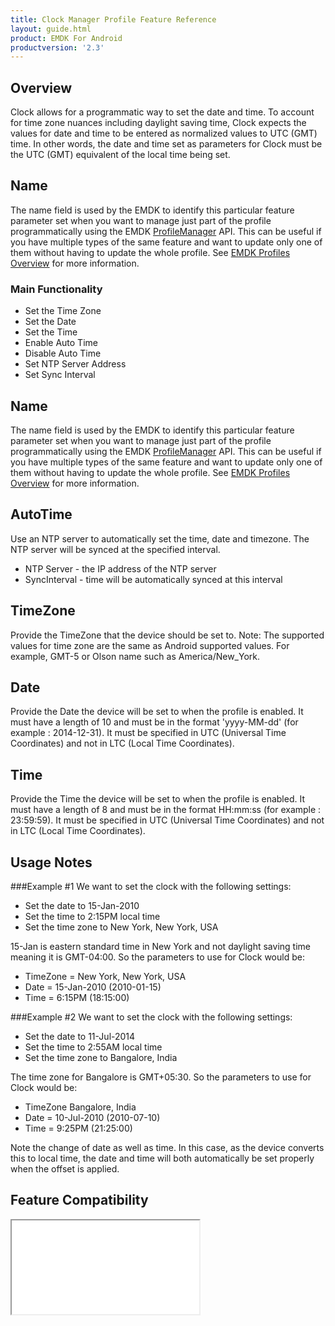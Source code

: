```yaml
---
title: Clock Manager Profile Feature Reference
layout: guide.html
product: EMDK For Android
productversion: '2.3'
---
```


## Overview

Clock allows for a programmatic way to set the date and time. To account for time zone nuances including daylight saving time, Clock expects the values for date and time to be entered as normalized values to UTC (GMT) time. In other words, the date and time set as parameters for Clock must be the UTC (GMT) equivalent of the local time being set. 

## Name
The name field is used by the EMDK to identify this particular feature parameter set when you want to manage just part of the profile programmatically using the EMDK [ProfileManager](../../../api/core/ProfileManager) API. This can be useful if you have multiple types of the same feature and want to update only one of them without having to update the whole profile. See [EMDK Profiles Overview](../usingwizard) for more information.

### Main Functionality

* Set the Time Zone
* Set the Date
* Set the Time
* Enable Auto Time
* Disable Auto Time
* Set NTP Server Address
* Set Sync Interval

## Name
The name field is used by the EMDK to identify this particular feature parameter set when you want to manage just part of the profile programmatically using the EMDK [ProfileManager](../../../api/core/ProfileManager) API. This can be useful if you have multiple types of the same feature and want to update only one of them without having to update the whole profile. See [EMDK Profiles Overview](../usingwizard) for more information.

## AutoTime
Use an NTP server to automatically set the time, date and timezone. The NTP server will be synced at the specified interval.

* NTP Server - the IP address of the NTP server
* SyncInterval - time will be automatically synced at this interval

## TimeZone 
Provide the TimeZone that the device should be set to. Note: The supported values for time zone are the same as Android supported values. For example, GMT-5 or Olson name such as America/New_York.

## Date 
Provide the Date the device will be set to when the profile is enabled. It must have a length of 10 and must be in the format 'yyyy-MM-dd' (for example : 2014-12-31). It must be specified in UTC (Universal Time Coordinates) and not in LTC (Local Time Coordinates).

## Time
Provide the Time the device will be set to when the profile is enabled. It must have a length of 8 and must be in the format HH:mm:ss (for example : 23:59:59). It must be specified in UTC (Universal Time Coordinates) and not in LTC (Local Time Coordinates).

## Usage Notes

###Example #1
We want to set the clock with the following settings:

* Set the date to 15-Jan-2010
* Set the time to 2:15PM local time
* Set the time zone to New York, New York, USA

15-Jan is eastern standard time in New York and not daylight saving time meaning it is GMT-04:00. So the parameters to use for Clock would be:

* TimeZone = New York, New York, USA
* Date = 15-Jan-2010 (2010-01-15)
* Time = 6:15PM (18:15:00)

###Example #2
We want to set the clock with the following settings:

* Set the date to 11-Jul-2014
* Set the time to 2:55AM local time
* Set the time zone to Bangalore, India

The time zone for Bangalore is GMT+05:30. So the parameters to use for Clock would be:

* TimeZone Bangalore, India
* Date = 10-Jul-2010 (2010-07-10)
* Time = 9:25PM (21:25:00)

Note the change of date as well as time. In this case, as the device converts this to local time, the date and time will both automatically be set properly when the offset is applied.

## Feature Compatibility
<iframe src="compare.html#mx=4.3&csp=Clock&os=All&embed=true"></iframe> 










